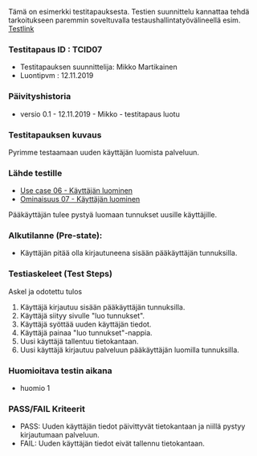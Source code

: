 Tämä on esimerkki testitapauksesta. Testien suunnittelu kannattaa tehdä tarkoitukseen paremmin soveltuvalla testaushallintatyövälineellä esim. [Testlink](http://testlink.org)



### Testitapaus ID  : TCID07

  * Testitapauksen suunnittelija: Mikko Martikainen
  * Luontipvm : 12.11.2019

### Päivityshistoria

* versio 0.1 - 12.11.2019 - Mikko - testitapaus luotu

### Testitapauksen kuvaus

Pyrimme testaamaan uuden käyttäjän luomista palveluun.

### Lähde testille

* [Use case 06 - Käyttäjän luominen](https://gitlab.labranet.jamk.fi/digiateam/core/blob/master/dokumentit/02-vaatimusmaarittely/UseCase/use-case-06-kayttajan-luominen.md)
* [Ominaisuus 07 - Käyttäjän luominen](https://gitlab.labranet.jamk.fi/digiateam/core/blob/master/dokumentit/02-vaatimusmaarittely/Ominaisuudet/ominaisuus-07-kayttajan-luominen.md)

Pääkäyttäjän tulee pystyä luomaan tunnukset uusille käyttäjille.

### Alkutilanne (Pre-state): 

* Käyttäjän pitää olla kirjautuneena sisään pääkäyttäjän tunnuksilla.

### Testiaskeleet (Test Steps)

Askel ja odotettu tulos

 1. Käyttäjä kirjautuu sisään pääkäyttäjän tunnuksilla. 
 2. Käyttäjä siityy sivulle "luo tunnukset".
 3. Käyttäjä syöttää uuden käyttäjän tiedot.
 4. Käyttäjä painaa "luo tunnukset"-nappia.
 5. Uusi käyttäjä tallentuu tietokantaan.
 6. Uusi käyttäjä kirjautuu palveluun pääkäyttäjän luomilla tunnuksilla.

### Huomioitava testin aikana

* huomio 1

### PASS/FAIL Kriteerit

* PASS: Uuden käyttäjän tiedot päivittyvät tietokantaan ja niillä pystyy kirjautumaan palveluun.
* FAIL: Uuden käyttäjän tiedot eivät tallennu tietokantaan.




